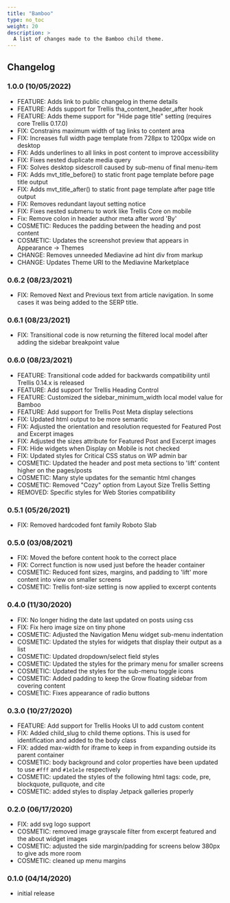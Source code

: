 ```yaml
---
title: "Bamboo"
type: no_toc
weight: 20
description: >
  A list of changes made to the Bamboo child theme.
---
```


## Changelog

### 1.0.0 (10/05/2022)
- FEATURE: Adds link to public changelog in theme details
- FEATURE: Adds support for Trellis tha_content_header_after hook
- FEATURE: Adds theme support for "Hide page title" setting (requires core Trellis 0.17.0)
- FIX: Constrains maximum width of tag links to content area
- FIX: Increases full width page template from 728px to 1200px wide on desktop
- FIX: Adds underlines to all links in post content to improve accessibility
- FIX: Fixes nested duplicate media query
- FIX: Solves desktop sidescroll caused by sub-menu of final menu-item
- FIX: Adds mvt_title_before() to static front page template before page title output
- FIX: Adds mvt_title_after() to static front page template after page title output
- FIX: Removes redundant layout setting notice
- FIX: Fixes nested submenu to work like Trellis Core on mobile
- Fix: Remove colon in header author meta after word 'By'
- COSMETIC: Reduces the padding between the heading and post content
- COSMETIC: Updates the screenshot preview that appears in Appearance -> Themes
- CHANGE: Removes unneeded Mediavine ad hint div from markup
- CHANGE: Updates Theme URI to the Mediavine Marketplace

### 0.6.2 (08/23/2021)
- FIX: Removed Next and Previous text from article navigation. In some cases it was being added to the SERP title.

### 0.6.1 (08/23/2021)
- FIX: Transitional code is now returning the filtered local model after adding the sidebar breakpoint value

### 0.6.0 (08/23/2021)
- FEATURE: Transitional code added for backwards compatibility until Trellis 0.14.x is released
- FEATURE: Add support for Trellis Heading Control
- FEATURE: Customized the sidebar_minimum_width local model value for Bamboo
- FEATURE: Add support for Trellis Post Meta display selections
- FIX: Updated html output to be more semantic
- FIX: Adjusted the orientation and resolution requested for Featured Post and Excerpt images
- FIX: Adjusted the sizes attribute for Featured Post and Excerpt images
- FIX: Hide widgets when Display on Mobile is not checked
- FIX: Updated styles for Critical CSS status on WP admin bar
- COSMETIC: Updated the header and post meta sections to 'lift' content higher on the pages/posts
- COSMETIC: Many style updates for the semantic html changes
- COSMETIC: Removed "Cozy" option from Layout Size Trellis Setting
- REMOVED: Specific styles for Web Stories compatibility

### 0.5.1 (05/26/2021)
- FIX: Removed hardcoded font family Roboto Slab

### 0.5.0 (03/08/2021)
- FIX: Moved the before content hook to the correct place
- FIX: Correct function is now used just before the header container
- COSMETIC: Reduced font sizes, margins, and padding to 'lift' more content into view on smaller screens
- COSMETIC: Trellis font-size setting is now applied to excerpt contents

### 0.4.0 (11/30/2020)
- FIX: No longer hiding the date last updated on posts using css
- FIX: Fix hero image size on tiny phone
- COSMETIC: Adjusted the Navigation Menu widget sub-menu indentation
- COSMETIC: Updated the styles for widgets that display their output as a list
- COSMETIC: Updated dropdown/select field styles
- COSMETIC: Updated the styles for the primary menu for smaller screens
- COSMETIC: Updated the styles for the sub-menu toggle icons
- COSMETIC: Added padding to keep the Grow floating sidebar from covering content
- COSMETIC: Fixes appearance of radio buttons

### 0.3.0 (10/27/2020)
- FEATURE: Add support for Trellis Hooks UI to add custom content
- FIX: Added child_slug to child theme options. This is used for identification and added to the body class
- FIX: added max-width for iframe to keep in from expanding outside its parent container
- COSMETIC: body background and color properties have been updated to use `#fff` and `#1e1e1e` respectively
- COSMETIC: updated the styles of the following html tags: code, pre, blockquote, pullquote, and cite
- COSMETIC: added styles to display Jetpack galleries properly

### 0.2.0 (06/17/2020)
- FIX: add svg logo support
- COSMETIC: removed image grayscale filter from excerpt featured and the about widget images
- COSMETIC: adjusted the side margin/padding for screens below 380px to give ads more room
- COSMETIC: cleaned up menu margins

### 0.1.0 (04/14/2020)
- initial release